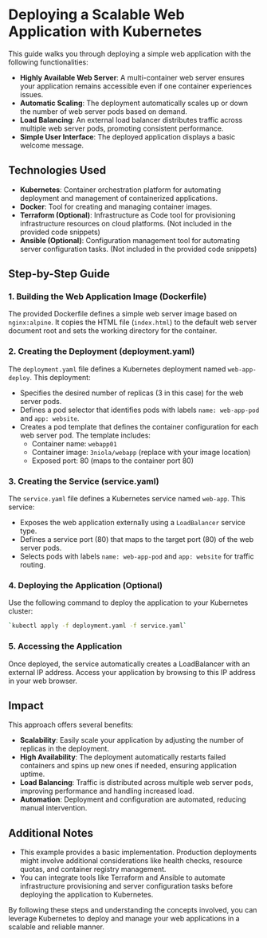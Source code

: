 # Deploying a Scalable Web Application with Kubernetes

This guide walks you through deploying a simple web application with the following functionalities:

- **Highly Available Web Server**: A multi-container web server ensures your application remains accessible even if one container experiences issues.
- **Automatic Scaling**: The deployment automatically scales up or down the number of web server pods based on demand.
- **Load Balancing**: An external load balancer distributes traffic across multiple web server pods, promoting consistent performance.
- **Simple User Interface**: The deployed application displays a basic welcome message.

## Technologies Used

- **Kubernetes**: Container orchestration platform for automating deployment and management of containerized applications.
- **Docker**: Tool for creating and managing container images.
- **Terraform (Optional)**: Infrastructure as Code tool for provisioning infrastructure resources on cloud platforms. (Not included in the provided code snippets)
- **Ansible (Optional)**: Configuration management tool for automating server configuration tasks. (Not included in the provided code snippets)

## Step-by-Step Guide

### 1. Building the Web Application Image (Dockerfile)

The provided Dockerfile defines a simple web server image based on `nginx:alpine`. It copies the HTML file (`index.html`) to the default web server document root and sets the working directory for the container.

### 2. Creating the Deployment (deployment.yaml)

The `deployment.yaml` file defines a Kubernetes deployment named `web-app-deploy`. This deployment:

- Specifies the desired number of replicas (3 in this case) for the web server pods.
- Defines a pod selector that identifies pods with labels `name: web-app-pod` and `app: website`.
- Creates a pod template that defines the container configuration for each web server pod. The template includes:
  - Container name: `webapp01`
  - Container image: `3niola/webapp` (replace with your image location)
  - Exposed port: 80 (maps to the container port 80)

### 3. Creating the Service (service.yaml)

The `service.yaml` file defines a Kubernetes service named `web-app`. This service:

- Exposes the web application externally using a `LoadBalancer` service type.
- Defines a service port (80) that maps to the target port (80) of the web server pods.
- Selects pods with labels `name: web-app-pod` and `app: website` for traffic routing.

### 4. Deploying the Application (Optional)

Use the following command to deploy the application to your Kubernetes cluster:

```sh
`kubectl apply -f deployment.yaml -f service.yaml`
```

### 5. Accessing the Application

Once deployed, the service automatically creates a LoadBalancer with an external IP address. Access your application by browsing to this IP address in your web browser.

## Impact

This approach offers several benefits:

- **Scalability**: Easily scale your application by adjusting the number of replicas in the deployment.
- **High Availability**: The deployment automatically restarts failed containers and spins up new ones if needed, ensuring application uptime.
- **Load Balancing**: Traffic is distributed across multiple web server pods, improving performance and handling increased load.
- **Automation**: Deployment and configuration are automated, reducing manual intervention.

## Additional Notes

- This example provides a basic implementation. Production deployments might involve additional considerations like health checks, resource quotas, and container registry management.
- You can integrate tools like Terraform and Ansible to automate infrastructure provisioning and server configuration tasks before deploying the application to Kubernetes.

By following these steps and understanding the concepts involved, you can leverage Kubernetes to deploy and manage your web applications in a scalable and reliable manner.
